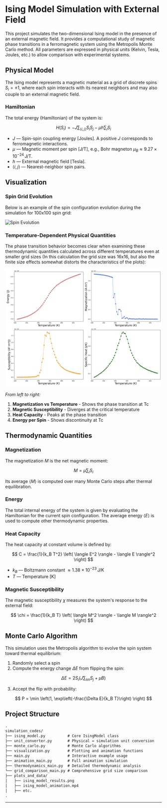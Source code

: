 # Ising Model Simulation with External Field

This project simulates the two-dimensional Ising model in the presence of an external magnetic field. It provides a computational study of magnetic phase transitions in a ferromagnetic system using the Metropolis Monte Carlo method. All parameters are expressed in physical units (Kelvin, Tesla, Joules, etc.) to allow comparison with experimental systems.

## Physical Model

The Ising model represents a magnetic material as a grid of discrete spins $S_i = \pm 1$, where each spin interacts with its nearest neighbors and may also couple to an external magnetic field.

### Hamiltonian

The total energy (Hamiltonian) of the system is:

$$
H(S_i) = -J \sum_{\langle i,j \rangle} S_i S_j - \mu h \sum_i S_i
$$

- $J$ — Spin-spin coupling energy [Joules]. A positive $J$ corresponds to ferromagnetic interactions.
- $\mu$ — Magnetic moment per spin [J/T], e.g., Bohr magneton $\mu_B \approx 9.27 \times 10^{-24} \, \text{J/T}$.
- $h$ — External magnetic field [Tesla].
- $\langle i,j \rangle$ — Nearest-neighbor spin pairs.

## Visualization

### Spin Grid Evolution

Below is an example of the spin configuration evolution during the simulation for 100x100 spin grid:

![Spin Evolution](https://media3.giphy.com/media/v1.Y2lkPTc5MGI3NjExdHdhbmR4cTQ3Z3h3cndjajd5cGVyaXp6OWpycDVtZ3F2b2s5bHYzNiZlcD12MV9pbnRlcm5hbF9naWZfYnlfaWQmY3Q9Zw/rx9YjGBgdHqDKvZt2c/giphy.gif)

### Temperature-Dependent Physical Quantities

The phase transition behavior becomes clear when examining these thermodynamic quantities calculated across different temperatures even at smaller grid sizes (In this calculation the grid size was 16x16, but also the finite size effects somewhat distorts the characteristics of the plots):

![Thermodynamic Quantities](plots_and_animations/ising_model_results.png)

*From left to right:*
1. **Magnetization vs Temperature** - Shows the phase transition at Tc
2. **Magnetic Susceptibility** - Diverges at the critical temperature
3. **Heat Capacity** - Peaks at the phase transition
4. **Energy per Spin** - Shows discontinuity at Tc

## Thermodynamic Quantities

### Magnetization

The magnetization $M$ is the net magnetic moment:

$$
M = \mu \sum_i S_i
$$

Its average $\langle M \rangle$ is computed over many Monte Carlo steps after thermal equilibration.

### Energy

The total internal energy of the system is given by evaluating the Hamiltonian for the current spin configuration. The average energy $\langle E \rangle$ is used to compute other thermodynamic properties.

### Heat Capacity

The heat capacity at constant volume is defined by:

$$
C = \frac{1}{k_B T^2} \left( \langle E^2 \rangle - \langle E \rangle^2 \right)
$$

- $k_B$ — Boltzmann constant $\approx 1.38 \times 10^{-23} \, \text{J/K}$
- $T$ — Temperature [K]

### Magnetic Susceptibility

The magnetic susceptibility $\chi$ measures the system's response to the external field:

$$
\chi = \frac{1}{k_B T} \left( \langle M^2 \rangle - \langle M \rangle^2 \right)
$$

## Monte Carlo Algorithm

This simulation uses the Metropolis algorithm to evolve the spin system toward thermal equilibrium:

1. Randomly select a spin
2. Compute the energy change $\Delta E$ from flipping the spin:

$$
\Delta E = 2 S_i \left(J \sum_{\text{nn}} S_j + \mu B \right)
$$

3. Accept the flip with probability:

$$
P = \min \left(1, \exp\left(-\frac{\Delta E}{k_B T}\right) \right)
$$

## Project Structure

```
.
simulation_codes/
├── ising_model.py          # Core IsingModel class
├── unit_converter.py       # Physical ↔ simulation unit conversion
├── monte_carlo.py          # Monte Carlo algorithms
├── visualization.py        # Plotting and animation functions
├── main.py                 # Interactive example usage
├── animation_main.py       # Full animation simulation
├── thermodynamics_main.py  # Detailed thermodynamic analysis
└── grid_comparison_main.py # Comprehensive grid size comparison
├── plots_and_data/
│   ├── ising_model_results.png
│   ├── ising_model_animation.mp4
│   ├── etc.
.
```
---


